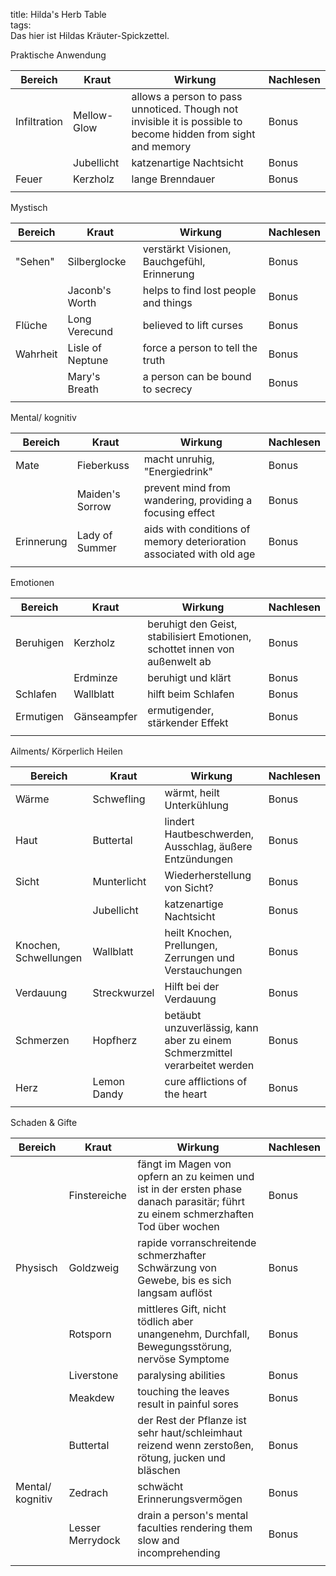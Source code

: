 title: Hilda's Herb Table  
tags:   
Das hier ist Hildas Kräuter-Spickzettel. 

Praktische Anwendung

|Bereich|Kraut|Wirkung|Nachlesen|
|-|-|-|-|
|Infiltration|Mellow-Glow|allows a person to pass unnoticed. Though not invisible it is possible to become hidden from sight and memory|Bonus|
||Jubellicht|katzenartige Nachtsicht|Bonus|
|Feuer|Kerzholz|lange Brenndauer|Bonus|
|||||


Mystisch

|Bereich|Kraut|Wirkung|Nachlesen|
|-|-|-|-|
|"Sehen"|Silberglocke|verstärkt Visionen, Bauchgefühl, Erinnerung|Bonus|
||Jaconb's Worth|helps to find lost people and things|Bonus|
|Flüche|Long Verecund|believed to lift curses|Bonus|
|Wahrheit|Lisle of Neptune|force a person to tell the truth|Bonus|
||Mary's Breath|a person can be bound to secrecy|Bonus|
|||||


Mental/ kognitiv

|Bereich|Kraut|Wirkung|Nachlesen|
|-|-|-|-|
|Mate|Fieberkuss|macht unruhig, "Energiedrink"|Bonus|
||Maiden's Sorrow|prevent mind from wandering, providing a focusing effect|Bonus|
|Erinnerung|Lady of Summer|aids with conditions of memory deterioration associated with old age|Bonus|
|||||


Emotionen

|Bereich|Kraut|Wirkung|Nachlesen|
|-|-|-|-|
|Beruhigen|Kerzholz|beruhigt den Geist, stabilisiert Emotionen, schottet innen von außenwelt ab|Bonus|
||Erdminze|beruhigt und klärt|Bonus|
|Schlafen|Wallblatt|hilft beim Schlafen|Bonus|
|Ermutigen|Gänseampfer|ermutigender, stärkender Effekt|Bonus|
|||||


Ailments/ Körperlich Heilen

|Bereich|Kraut|Wirkung|Nachlesen|
|-|-|-|-|
|Wärme|Schwefling|wärmt, heilt Unterkühlung|Bonus|
|Haut|Buttertal|lindert Hautbeschwerden, Ausschlag, äußere Entzündungen|Bonus|
|Sicht|Munterlicht|Wiederherstellung von Sicht?|Bonus|
||Jubellicht|katzenartige Nachtsicht|Bonus|
|Knochen, Schwellungen|Wallblatt|heilt Knochen, Prellungen, Zerrungen und Verstauchungen|Bonus|
|Verdauung|Streckwurzel|Hilft bei der Verdauung|Bonus|
|Schmerzen|Hopfherz|betäubt unzuverlässig, kann aber zu einem Schmerzmittel verarbeitet werden|Bonus|
|Herz|Lemon Dandy|cure afflictions of the heart|Bonus|
|||||


Schaden & Gifte

|Bereich|Kraut|Wirkung|Nachlesen|
|-|-|-|-|
||Finstereiche|fängt im Magen von opfern an zu keimen und ist in der ersten phase danach parasitär; führt zu einem schmerzhaften Tod über wochen|Bonus|
|Physisch|Goldzweig|rapide vorranschreitende schmerzhafter Schwärzung von Gewebe, bis es sich langsam auflöst|Bonus|
||Rotsporn|mittleres Gift, nicht tödlich aber unangenehm, Durchfall, Bewegungsstörung, nervöse Symptome|Bonus|
||Liverstone|paralysing abilities|Bonus|
||Meakdew|touching the leaves result in painful sores|Bonus|
||Buttertal|der Rest der Pflanze ist sehr haut/schleimhaut reizend wenn zerstoßen, rötung, jucken und bläschen|Bonus|
|Mental/ kognitiv|Zedrach|schwächt Erinnerungsvermögen|Bonus|
||Lesser Merrydock|drain a person's mental faculties rendering them slow and incomprehending|Bonus|
|||||




